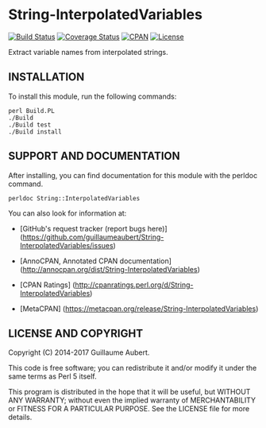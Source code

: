 String-InterpolatedVariables
============================

[![Build Status](https://travis-ci.org/guillaumeaubert/String-InterpolatedVariables.svg?branch=master)](https://travis-ci.org/guillaumeaubert/String-InterpolatedVariables)
[![Coverage Status](https://coveralls.io/repos/guillaumeaubert/String-InterpolatedVariables/badge.svg?branch=master)](https://coveralls.io/r/guillaumeaubert/String-InterpolatedVariables?branch=master)
[![CPAN](https://img.shields.io/cpan/v/String-InterpolatedVariables.svg)](https://metacpan.org/release/String-InterpolatedVariables)
[![License](https://img.shields.io/badge/license-Perl%205-blue.svg)](http://dev.perl.org/licenses/)

Extract variable names from interpolated strings.


INSTALLATION
------------

To install this module, run the following commands:

	perl Build.PL
	./Build
	./Build test
	./Build install


SUPPORT AND DOCUMENTATION
-------------------------

After installing, you can find documentation for this module with the
perldoc command.

	perldoc String::InterpolatedVariables


You can also look for information at:

 * [GitHub's request tracker (report bugs here)]
   (https://github.com/guillaumeaubert/String-InterpolatedVariables/issues)

 * [AnnoCPAN, Annotated CPAN documentation]
   (http://annocpan.org/dist/String-InterpolatedVariables)

 * [CPAN Ratings]
   (http://cpanratings.perl.org/d/String-InterpolatedVariables)

 * [MetaCPAN]
   (https://metacpan.org/release/String-InterpolatedVariables)


LICENSE AND COPYRIGHT
---------------------

Copyright (C) 2014-2017 Guillaume Aubert.

This code is free software; you can redistribute it and/or modify it under the
same terms as Perl 5 itself.

This program is distributed in the hope that it will be useful, but WITHOUT ANY
WARRANTY; without even the implied warranty of MERCHANTABILITY or FITNESS FOR A
PARTICULAR PURPOSE. See the LICENSE file for more details.
